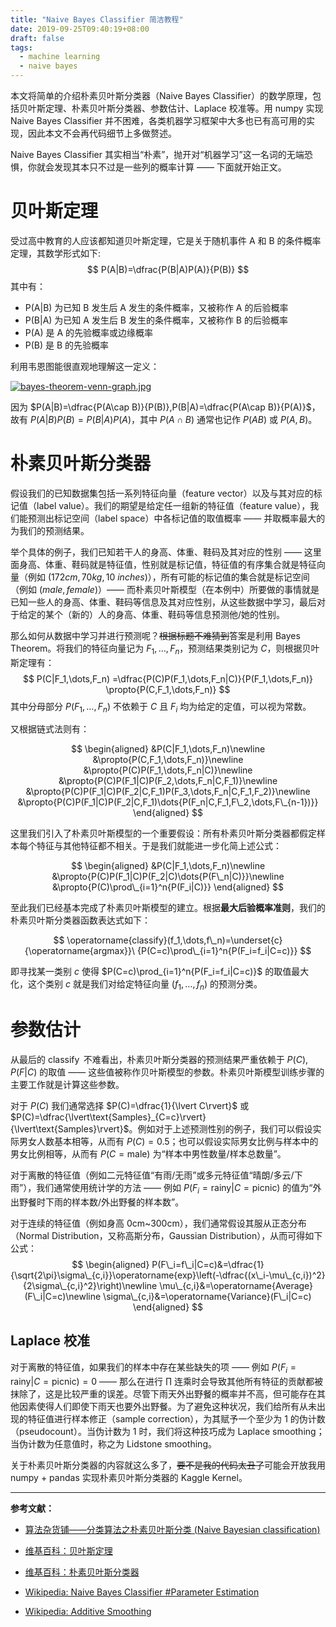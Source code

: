 ```yaml
---
title: "Naive Bayes Classifier 简洁教程"
date: 2019-09-25T09:40:19+08:00
draft: false
tags:
  - machine learning
  - naive bayes
---
```


本文将简单的介绍朴素贝叶斯分类器（Naive Bayes Classifier）的数学原理，包括贝叶斯定理、朴素贝叶斯分类器、参数估计、Laplace 校准等。用 numpy 实现 Naive Bayes Classifier 并不困难，各类机器学习框架中大多也已有高可用的实现，因此本文不会再代码细节上多做赘述。

Naive Bayes Classifier 其实相当“朴素”，抛开对“机器学习”这一名词的无端恐惧，你就会发现其本只不过是一些列的概率计算 —— 下面就开始正文。

<!--more-->

# 贝叶斯定理

受过高中教育的人应该都知道贝叶斯定理，它是关于随机事件 A 和 B 的条件概率定理，其数学形式如下:
$$
P(A|B)=\dfrac{P(B|A)P(A)}{P(B)}
$$
其中有：

- P(A|B) 为已知 B 发生后 A 发生的条件概率，又被称作 A 的后验概率
- P(B|A) 为已知 A 发生后 B 发生的条件概率，又被称作 B 的后验概率
- P(A) 是 A 的先验概率或边缘概率
- P(B) 是 B 的先验概率

利用韦恩图能很直观地理解这一定义：

[![bayes-theorem-venn-graph.jpg](https://i.loli.net/2019/09/25/Edf8IelUyDG9kmF.jpg)](https://i.loli.net/2019/09/25/Edf8IelUyDG9kmF.jpg)

因为 $P(A|B)=\dfrac{P(A\cap B)}{P(B)},P(B|A)=\dfrac{P(A\cap B)}{P(A)}$，故有 $P(A|B)P(B)=P(B|A)P(A)$，其中 $P(A\cap B)$ 通常也记作 $P(AB)$ 或 $P(A,B)$。

# 朴素贝叶斯分类器

假设我们的已知数据集包括一系列特征向量（feature vector）以及与其对应的标记值（label value）。我们的期望是给定任一组新的特征值（feature value），我们能预测出标记空间（label space）中各标记值的取值概率 —— 并取概率最大的为我们的预测结果。

举个具体的例子，我们已知若干人的身高、体重、鞋码及其对应的性别 —— 这里面身高、体重、鞋码就是特征值，性别就是标记值，特征值的有序集合就是特征向量（例如 $(172cm,70kg,10\ inches)$），所有可能的标记值的集合就是标记空间（例如 $(male,female)$）—— 而朴素贝叶斯模型（在本例中）所要做的事情就是已知一些人的身高、体重、鞋码等信息及其对应性别，从这些数据中学习，最后对于给定的某个（新的）人的身高、体重、鞋码等信息预测他/她的性别。

那么如何从数据中学习并进行预测呢？~~根据标题不难猜到~~答案是利用 Bayes Theorem。将我们的特征向量记为 $F_1,\dots,F_n$，预测结果类别记为 $C$，则根据贝叶斯定理有：
$$
P(C|F_1,\dots,F_n)
=\dfrac{P(C)P(F_1,\dots,F_n|C)}{P(F_1,\dots,F_n)}
\propto{P(C,F_1,\dots,F_n)}
$$
其中分母部分 $P(F_1,\dots,F_n)$ 不依赖于 $C$ 且 $F_i$ 均为给定的定值，可以视为常数。

又根据链式法则有：

$$
\begin{aligned}
&P(C|F_1,\dots,F_n)\newline
&\propto{P(C,F_1,\dots,F_n)}\newline
&\propto{P(C)P(F_1,\dots,F_n|C)}\newline
&\propto{P(C)P(F_1|C)P(F_2,\dots,F_n|C,F_1)}\newline
&\propto{P(C)P(F_1|C)P(F_2|C,F_1)P(F_3,\dots,F_n|C,F_1,F_2)}\newline
&\propto{P(C)P(F_1|C)P(F_2|C,F_1)\dots{P(F_n|C,F_1,F\_2,\dots,F\_{n-1})}}
\end{aligned}
$$

这里我们引入了朴素贝叶斯模型的一个重要假设：所有朴素贝叶斯分类器都假定样本每个特征与其他特征都不相关。于是我们就能进一步化简上述公式：

$$
\begin{aligned}
&P(C|F_1,\dots,F_n)\newline
&\propto{P(C)P(F_1|C)P(F_2|C)\dots{P(F\_n|C)}}\newline
&\propto{P(C)\prod\_{i=1}^n{P(F_i|C)}}
\end{aligned}
$$

至此我们已经基本完成了朴素贝叶斯模型的建立。根据**最大后验概率准则**，我们的朴素贝叶斯分类器函数表达式如下：

$$
\operatorname{classify}(f_1,\dots,f\_n)=\underset{c}{\operatorname{argmax}}\ {P(C=c)\prod\_{i=1}^n{P(F_i=f_i|C=c)}}
$$

即寻找某一类别 $c$ 使得 $P(C=c)\prod_{i=1}^n{P(F_i=f_i|C=c)}$ 的取值最大化，这个类别 $c$ 就是我们对给定特征向量 $(f_1,\dots,f_n)$ 的预测分类。

# 参数估计

从最后的 $\operatorname{classify}$ 不难看出，朴素贝叶斯分类器的预测结果严重依赖于 $P(C),P(F|C)$ 的取值 —— 这些值被称作贝叶斯模型的参数。朴素贝叶斯模型训练步骤的主要工作就是计算这些参数。

对于 $P(C)$ 我们通常选择 $P(C)=\dfrac{1}{\lvert C\rvert}$ 或 $P(C)=\dfrac{\lvert\text{Samples}_{C=c}\rvert}{\lvert\text{Samples}\rvert}$。例如对于上述预测性别的例子，我们可以假设实际男女人数基本相等，从而有 $P(C)=0.5$；也可以假设实际男女比例与样本中的男女比例相等，从而有 $P(C=\text{male})$ 为“样本中男性数量/样本总数量”。

对于离散的特征值（例如二元特征值“有雨/无雨”或多元特征值“晴朗/多云/下雨”），我们通常使用统计学的方法 —— 例如 $P(F_i=\text{rainy}|C=\text{picnic})$ 的值为“外出野餐时下雨的样本数/外出野餐的样本数”。

对于连续的特征值（例如身高 0cm~300cm），我们通常假设其服从正态分布（Normal Distribution，又称高斯分布，Gaussian Distribution），从而可得如下公式：
$$
\begin{aligned}
P(F\_i=f\_i|C=c)&=\dfrac{1}{\sqrt{2\pi}\sigma\_{c,i}}\operatorname{exp}\left(-\dfrac{(x\_i-\mu\_{c,i})^2}{2\sigma\_{c,i}^2}\right)\newline
\mu\_{c,i}&=\operatorname{Average}(F\_i|C=c)\newline
\sigma\_{c,i}&=\operatorname{Variance}(F\_i|C=c)
\end{aligned}
$$

## Laplace 校准

对于离散的特征值，如果我们的样本中存在某些缺失的项 —— 例如 $P(F_i=\text{rainy}|C=\text{picnic})=0$ —— 那么在进行 $\prod$ 连乘时会导致其他所有特征的贡献都被抹除了，这是比较严重的误差。尽管下雨天外出野餐的概率并不高，但可能存在其他因素使得人们即使下雨天也要外出野餐。为了避免这种状况，我们给所有从未出现的特征值进行样本修正（sample correction），为其赋予一个至少为 1 的伪计数（pseudocount）。当伪计数为 1 时，我们将这种技巧成为 Laplace smoothing；当伪计数为任意值时，称之为 Lidstone smoothing。

关于朴素贝叶斯分类器的内容就这么多了，~~要不是我的代码太丑了~~可能会开放我用 numpy + pandas 实现朴素贝叶斯分类器的 Kaggle Kernel。

---

**参考文献：**

- [算法杂货铺——分类算法之朴素贝叶斯分类 (Naive Bayesian classification)](https://www.cnblogs.com/leoo2sk/archive/2010/09/17/naive-bayesian-classifier.html)

- [维基百科：贝叶斯定理](https://zh.wikipedia.org/wiki/贝叶斯定理)

- [维基百科：朴素贝叶斯分类器](https://zh.wikipedia.org/wiki/朴素贝叶斯分类器)

- [Wikipedia: Naive Bayes Classifier #Parameter Estimation](https://en.wikipedia.org/wiki/Naive_Bayes_classifier#Parameter_estimation_and_event_models)

- [Wikipedia: Additive Smoothing](https://en.wikipedia.org/wiki/Additive_smoothing)